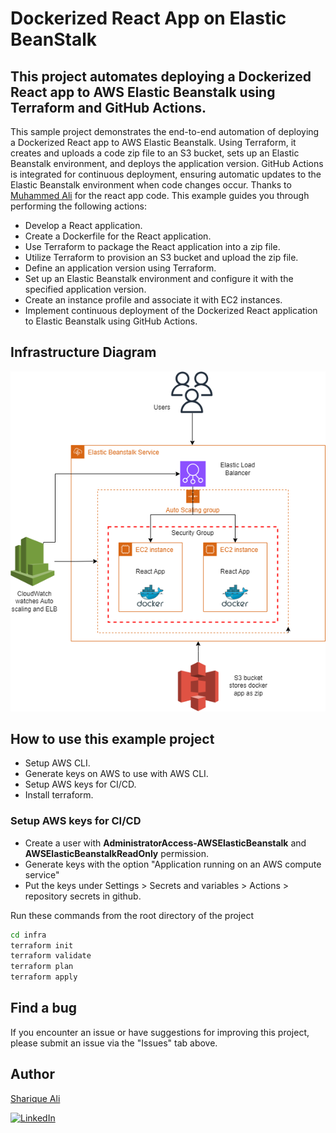 
# Dockerized React App on Elastic BeanStalk

## This project automates deploying a Dockerized React app to AWS Elastic Beanstalk using Terraform and GitHub Actions.

This sample project demonstrates the end-to-end automation of deploying a Dockerized React app to AWS Elastic Beanstalk. Using Terraform, it creates and uploads a code zip file to an S3 bucket, sets up an Elastic Beanstalk environment, and deploys the application version. GitHub Actions is integrated for continuous deployment, ensuring automatic updates to the Elastic Beanstalk environment when code changes occur. Thanks to [Muhammed Ali](https://khabdrick-dev.medium.com/) for the react app code. This example guides you through performing the following actions:

* Develop a React application.
* Create a Dockerfile for the React application.
* Use Terraform to package the React application into a zip file.
* Utilize Terraform to provision an S3 bucket and upload the zip file.
* Define an application version using Terraform.
* Set up an Elastic Beanstalk environment and configure it with the specified application version.
* Create an instance profile and associate it with EC2 instances.
* Implement continuous deployment of the Dockerized React application to Elastic Beanstalk using GitHub Actions.

## Infrastructure Diagram
![Infrastructure Diagram](./infra_diagram.png)


## How to use this example project
* Setup AWS CLI.
* Generate keys on AWS to use with AWS CLI.
* Setup AWS keys for CI/CD.
* Install terraform.

### Setup AWS keys for CI/CD
* Create a user with __AdministratorAccess-AWSElasticBeanstalk__ and __AWSElasticBeanstalkReadOnly__ permission.
* Generate keys with the option "Application running on an AWS compute service"
* Put the keys under Settings > Secrets and variables > Actions > repository secrets in github.

Run these commands from the root directory of the project
```bash
cd infra
terraform init
terraform validate
terraform plan
terraform apply
```


## Find a bug
If you encounter an issue or have suggestions for improving this project, please submit an issue via the "Issues" tab above.

## Author

[Sharique Ali](https://github.com/sharique-tech1987)

[![LinkedIn](https://img.shields.io/badge/LinkedIn-Profile-blue)](https://www.linkedin.com/in/sharique-khan-99934028)

